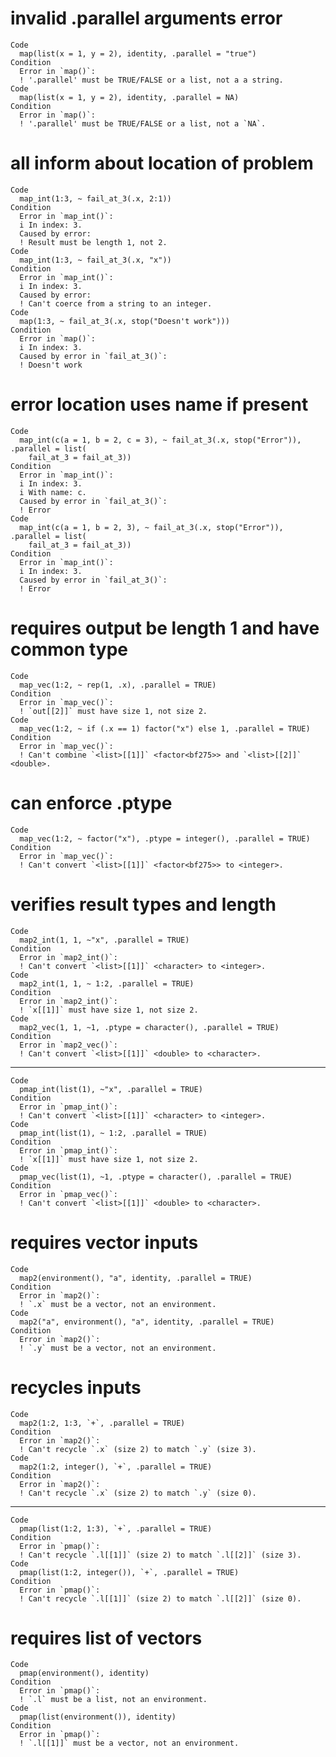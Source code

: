 # invalid .parallel arguments error

    Code
      map(list(x = 1, y = 2), identity, .parallel = "true")
    Condition
      Error in `map()`:
      ! '.parallel' must be TRUE/FALSE or a list, not a a string.
    Code
      map(list(x = 1, y = 2), identity, .parallel = NA)
    Condition
      Error in `map()`:
      ! '.parallel' must be TRUE/FALSE or a list, not a `NA`.

# all inform about location of problem

    Code
      map_int(1:3, ~ fail_at_3(.x, 2:1))
    Condition
      Error in `map_int()`:
      i In index: 3.
      Caused by error:
      ! Result must be length 1, not 2.
    Code
      map_int(1:3, ~ fail_at_3(.x, "x"))
    Condition
      Error in `map_int()`:
      i In index: 3.
      Caused by error:
      ! Can't coerce from a string to an integer.
    Code
      map(1:3, ~ fail_at_3(.x, stop("Doesn't work")))
    Condition
      Error in `map()`:
      i In index: 3.
      Caused by error in `fail_at_3()`:
      ! Doesn't work

# error location uses name if present

    Code
      map_int(c(a = 1, b = 2, c = 3), ~ fail_at_3(.x, stop("Error")), .parallel = list(
        fail_at_3 = fail_at_3))
    Condition
      Error in `map_int()`:
      i In index: 3.
      i With name: c.
      Caused by error in `fail_at_3()`:
      ! Error
    Code
      map_int(c(a = 1, b = 2, 3), ~ fail_at_3(.x, stop("Error")), .parallel = list(
        fail_at_3 = fail_at_3))
    Condition
      Error in `map_int()`:
      i In index: 3.
      Caused by error in `fail_at_3()`:
      ! Error

# requires output be length 1 and have common type

    Code
      map_vec(1:2, ~ rep(1, .x), .parallel = TRUE)
    Condition
      Error in `map_vec()`:
      ! `out[[2]]` must have size 1, not size 2.
    Code
      map_vec(1:2, ~ if (.x == 1) factor("x") else 1, .parallel = TRUE)
    Condition
      Error in `map_vec()`:
      ! Can't combine `<list>[[1]]` <factor<bf275>> and `<list>[[2]]` <double>.

# can enforce .ptype

    Code
      map_vec(1:2, ~ factor("x"), .ptype = integer(), .parallel = TRUE)
    Condition
      Error in `map_vec()`:
      ! Can't convert `<list>[[1]]` <factor<bf275>> to <integer>.

# verifies result types and length

    Code
      map2_int(1, 1, ~"x", .parallel = TRUE)
    Condition
      Error in `map2_int()`:
      ! Can't convert `<list>[[1]]` <character> to <integer>.
    Code
      map2_int(1, 1, ~ 1:2, .parallel = TRUE)
    Condition
      Error in `map2_int()`:
      ! `x[[1]]` must have size 1, not size 2.
    Code
      map2_vec(1, 1, ~1, .ptype = character(), .parallel = TRUE)
    Condition
      Error in `map2_vec()`:
      ! Can't convert `<list>[[1]]` <double> to <character>.

---

    Code
      pmap_int(list(1), ~"x", .parallel = TRUE)
    Condition
      Error in `pmap_int()`:
      ! Can't convert `<list>[[1]]` <character> to <integer>.
    Code
      pmap_int(list(1), ~ 1:2, .parallel = TRUE)
    Condition
      Error in `pmap_int()`:
      ! `x[[1]]` must have size 1, not size 2.
    Code
      pmap_vec(list(1), ~1, .ptype = character(), .parallel = TRUE)
    Condition
      Error in `pmap_vec()`:
      ! Can't convert `<list>[[1]]` <double> to <character>.

# requires vector inputs

    Code
      map2(environment(), "a", identity, .parallel = TRUE)
    Condition
      Error in `map2()`:
      ! `.x` must be a vector, not an environment.
    Code
      map2("a", environment(), "a", identity, .parallel = TRUE)
    Condition
      Error in `map2()`:
      ! `.y` must be a vector, not an environment.

# recycles inputs

    Code
      map2(1:2, 1:3, `+`, .parallel = TRUE)
    Condition
      Error in `map2()`:
      ! Can't recycle `.x` (size 2) to match `.y` (size 3).
    Code
      map2(1:2, integer(), `+`, .parallel = TRUE)
    Condition
      Error in `map2()`:
      ! Can't recycle `.x` (size 2) to match `.y` (size 0).

---

    Code
      pmap(list(1:2, 1:3), `+`, .parallel = TRUE)
    Condition
      Error in `pmap()`:
      ! Can't recycle `.l[[1]]` (size 2) to match `.l[[2]]` (size 3).
    Code
      pmap(list(1:2, integer()), `+`, .parallel = TRUE)
    Condition
      Error in `pmap()`:
      ! Can't recycle `.l[[1]]` (size 2) to match `.l[[2]]` (size 0).

# requires list of vectors

    Code
      pmap(environment(), identity)
    Condition
      Error in `pmap()`:
      ! `.l` must be a list, not an environment.
    Code
      pmap(list(environment()), identity)
    Condition
      Error in `pmap()`:
      ! `.l[[1]]` must be a vector, not an environment.

